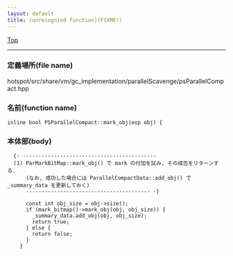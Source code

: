 ```yaml
---
layout: default
title: (unrecognied function)(FIXME!)
---
```

[Top](../index.html)

--- 
### 定義場所(file name)
hotspot/src/share/vm/gc_implementation/parallelScavenge/psParallelCompact.hpp

### 名前(function name)
```
inline bool PSParallelCompact::mark_obj(oop obj) {
```

### 本体部(body)
```
  {- -------------------------------------------
  (1) ParMarkBitMap::mark_obj() で mark の付加を試み, その成否をリターンする.
      (なお, 成功した場合には ParallelCompactData::add_obj() で _summary_data を更新しておく)
      ---------------------------------------- -}

	  const int obj_size = obj->size();
	  if (mark_bitmap()->mark_obj(obj, obj_size)) {
	    _summary_data.add_obj(obj, obj_size);
	    return true;
	  } else {
	    return false;
	  }
	}
	
```


